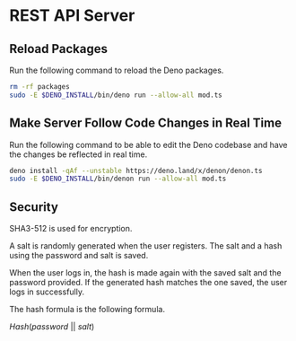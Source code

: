 # REST API Server

## Reload Packages

Run the following command to reload the Deno packages.

```bash
rm -rf packages
sudo -E $DENO_INSTALL/bin/deno run --allow-all mod.ts
```

## Make Server Follow Code Changes in Real Time

Run the following command to be able to edit the Deno codebase and have the changes be reflected in real time.

```bash
deno install -qAf --unstable https://deno.land/x/denon/denon.ts
sudo -E $DENO_INSTALL/bin/denon run --allow-all mod.ts
```

## Security

SHA3-512 is used for encryption.

A salt is randomly generated when the user registers. The salt and a hash using the password and salt is saved.

When the user logs in, the hash is made again with the saved salt and the password provided. If the generated hash matches the one saved, the user logs in successfully.

The hash formula is the following formula.

_Hash_(_password_ || _salt_)
